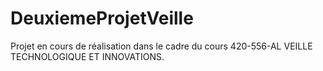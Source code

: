 # DeuxiemeProjetVeille

Projet en cours de réalisation dans le cadre du cours 420-556-AL VEILLE TECHNOLOGIQUE ET INNOVATIONS.
